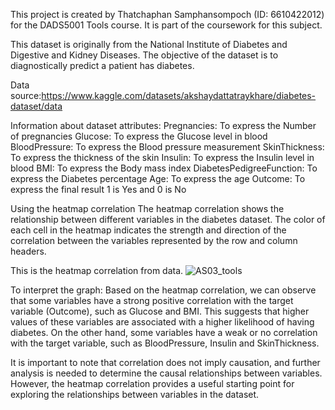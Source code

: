 This project is created by Thatchaphan Samphansompoch (ID: 6610422012) for the DADS5001 Tools course. 
It is part of the coursework for this subject.

   This dataset is originally from the National Institute of Diabetes and Digestive and Kidney Diseases. 
The objective of the dataset is to diagnostically predict a patient has diabetes.

Data source:https://www.kaggle.com/datasets/akshaydattatraykhare/diabetes-dataset/data

Information about dataset attributes:
Pregnancies: To express the Number of pregnancies
Glucose: To express the Glucose level in blood
BloodPressure: To express the Blood pressure measurement
SkinThickness: To express the thickness of the skin
Insulin: To express the Insulin level in blood
BMI: To express the Body mass index
DiabetesPedigreeFunction: To express the Diabetes percentage
Age: To express the age
Outcome: To express the final result 1 is Yes and 0 is No

Using the heatmap correlation 
   The heatmap correlation shows the relationship between different variables in the diabetes dataset. 
The color of each cell in the heatmap indicates the strength and direction of the correlation between 
the variables represented by the row and column headers.

This is the heatmap correlation from data.
![AS03_tools](https://github.com/porxp/DADS5001_Tools/assets/158511035/90b58336-0737-4d09-bce2-625c99973e08)

To interpret the graph:
Based on the heatmap correlation, we can observe that some variables have a strong positive correlation 
with the target variable (Outcome), such as Glucose and BMI. This suggests that higher values of these 
variables are associated with a higher likelihood of having diabetes. On the other hand, some variables 
have a weak or no correlation with the target variable, such as BloodPressure, Insulin and SkinThickness.

It is important to note that correlation does not imply causation, and further analysis is needed to 
determine the causal relationships between variables. However, the heatmap correlation provides a useful 
starting point for exploring the relationships between variables in the dataset.
